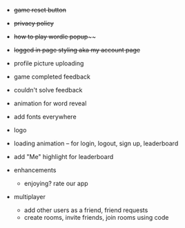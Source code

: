 - ~~game reset button~~
- ~~privacy policy~~

- ~~how to play wordle popup~~~~
- ~~logged in page styling aka my account page~~
- profile picture uploading

- game completed feedback
- couldn't solve feedback

- animation for word reveal
- add fonts everywhere
- logo
- loading animation – for login, logout, sign up, leaderboard
- add "Me" highlight for leaderboard

- enhancements
    - enjoying? rate our app

- multiplayer
    - add other users as a friend, friend requests
    - create rooms, invite friends, join rooms using code
